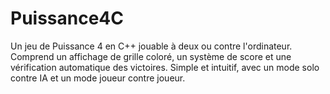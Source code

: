 # Puissance4C
Un jeu de Puissance 4 en C++ jouable à deux ou contre l'ordinateur. Comprend un affichage de grille coloré, un système de score et une vérification automatique des victoires. Simple et intuitif, avec un mode solo contre IA et un mode joueur contre joueur.

